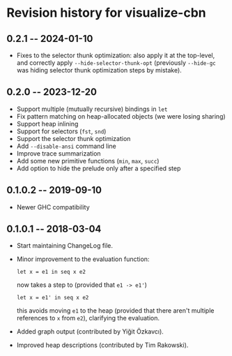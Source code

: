 # Revision history for visualize-cbn

## 0.2.1 -- 2024-01-10

* Fixes to the selector thunk optimization: also apply it at the top-level,
  and correctly apply `--hide-selector-thunk-opt` (previously `--hide-gc`
  was hiding selector thunk optimization steps by mistake).

## 0.2.0 -- 2023-12-20

* Support multiple (mutually recursive) bindings in `let`
* Fix pattern matching on heap-allocated objects (we were losing sharing)
* Support heap inlining
* Support for selectors (`fst`, `snd`)
* Support the selector thunk optimization
* Add `--disable-ansi` command line
* Improve trace summarization
* Add some new primitive functions (`min`, `max`, `succ`)
* Add option to hide the prelude only after a specified step

## 0.1.0.2  -- 2019-09-10

* Newer GHC compatibility

## 0.1.0.1  -- 2018-03-04

* Start maintaining ChangeLog file.
* Minor improvement to the evaluation function:

    `let x = e1 in seq x e2`

  now takes a step to (provided that `e1 -> e1'`)

    `let x = e1' in seq x e2`

  this avoids moving `e1` to the heap  (provided that there aren't multiple
  references to `x` from `e2`), clarifying the evaluation.
* Added graph output (contributed by Yiğit Özkavcı).
* Improved heap descriptions (contributed by Tim Rakowski).
